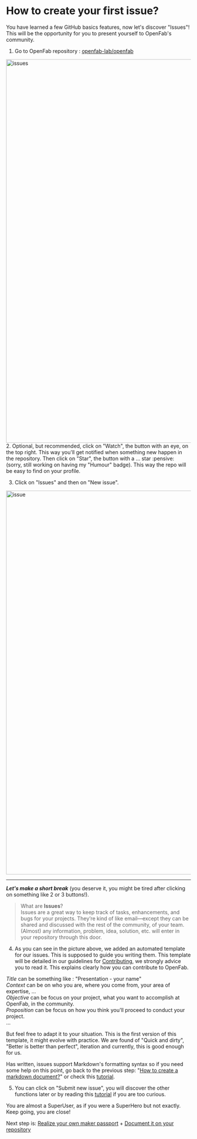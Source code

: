 # How to create your first issue?

You have learned a few GitHub basics features, now let's discover "Issues"! This will be the opportunity for you to present
yourself to OpenFab's community.

1. Go to OpenFab repository : [openfab-lab/openfab](https://github.com/openfab-lab/openfab)
<img width="1043" alt="issues" src="https://user-images.githubusercontent.com/7775797/28671584-88953bc2-72dd-11e7-89a5-262b3b3ff802.png">
2. Optional, but recommended, click on "Watch", the button with an eye, on the top right. This way you'll get 
notified when something new happen in the repository. Then click on "Star", the button with a ... star :pensive: 
(sorry, still working on having my "Humour" badge). This way the repo will be easy to find on your profile.

3. Click on "Issues" and then on "New issue".
<img width="1044" alt="issue" src="https://user-images.githubusercontent.com/7775797/28671278-6e41aee6-72dc-11e7-8507-fc26c6149e41.png">

---------

***Let's make a short break*** (you deserve it, you might be tired after clicking on something like 2 or 3 buttons!).  
> What are **Issues**?  
Issues are a great way to keep track of tasks, enhancements, and bugs for your projects. 
They’re kind of like email—except they can be shared and discussed with the rest of the community, of your team. 
(Almost) any information, problem, idea, solution, etc. will enter in your repository through this door.  

4. As you can see in the picture above, we added an automated template for our issues. 
This is supposed to guide you writing them. This template will be detailed in our guidelines for [Contributing](https://github.com/openfab-lab/openfab/blob/master/CONTRIBUTING.md), 
we strongly advice you to read it. This explains clearly how you can contribute to OpenFab.

_Title_ can be something like : "Presentation - your name"  
_Context_ can be on who you are, where you come from, your area of expertise, ...  
_Objective_ can be focus on your project, what you want to accomplish at OpenFab, in the community.  
_Proposition_ can be focus on how you think you'll proceed to conduct your project.  
...  

But feel free to adapt it to your situation. This is the first version of this template, it might evolve with practice.
We are found of "Quick and dirty", "Better is better than perfect", iteration and currently, this is good enough for us.

Has written, issues support Markdown's formatting syntax so if you need some help on this point, 
go back to the previous step: "[How to create a markdown document?](create-md.md)" 
or check this [tutorial](https://guides.github.com/features/mastering-markdown/).

5. You can click on "Submit new issue", you will discover the other functions later or by reading this 
[tutorial](https://guides.github.com/features/issues/) if you are too curious.  

You are almost a SuperUser, as if you were a SuperHero but not exactly. Keep going, you are close!  

Next step is: [Realize your own maker passport](https://github.com/openfab-lab/passeportMaker#how-to-make-it) + [Document it on your repository](document-passport.md)
